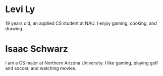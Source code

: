 # Levi Ly
19 years old, an applied CS student at NAU. I enjoy gaming, cooking, and drawing.
# Isaac Schwarz
I am a CS major at Northern Arizona University.  I like gaming, playing golf and soccer, and watching movies.

